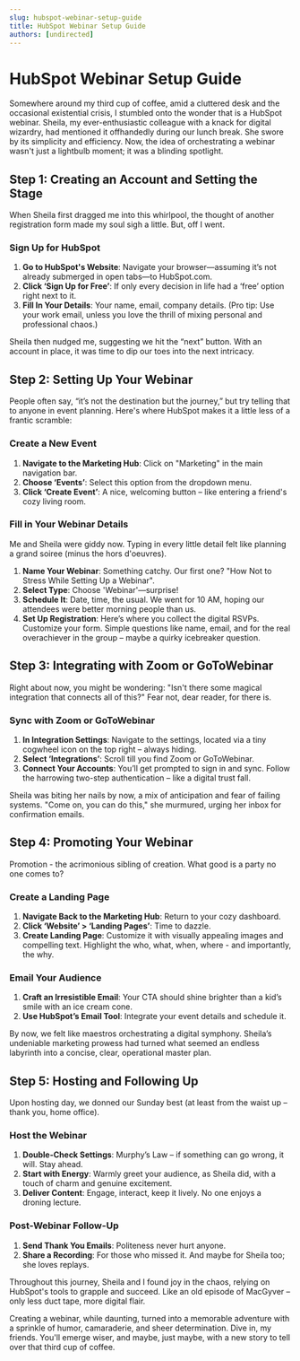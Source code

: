 ```yaml
---
slug: hubspot-webinar-setup-guide
title: HubSpot Webinar Setup Guide
authors: [undirected]
---
```


# HubSpot Webinar Setup Guide

Somewhere around my third cup of coffee, amid a cluttered desk and the occasional existential crisis, I stumbled onto the wonder that is a HubSpot webinar. Sheila, my ever-enthusiastic colleague with a knack for digital wizardry, had mentioned it offhandedly during our lunch break. She swore by its simplicity and efficiency. Now, the idea of orchestrating a webinar wasn't just a lightbulb moment; it was a blinding spotlight.

## Step 1: Creating an Account and Setting the Stage

When Sheila first dragged me into this whirlpool, the thought of another registration form made my soul sigh a little. But, off I went. 

### Sign Up for HubSpot

1. **Go to HubSpot's Website**: Navigate your browser—assuming it’s not already submerged in open tabs—to HubSpot.com.
2. **Click ‘Sign Up for Free’**: If only every decision in life had a ‘free’ option right next to it.
3. **Fill In Your Details**: Your name, email, company details. (Pro tip: Use your work email, unless you love the thrill of mixing personal and professional chaos.)

Sheila then nudged me, suggesting we hit the “next” button. With an account in place, it was time to dip our toes into the next intricacy.

## Step 2: Setting Up Your Webinar

People often say, “it’s not the destination but the journey,” but try telling that to anyone in event planning. Here's where HubSpot makes it a little less of a frantic scramble:

### Create a New Event

1. **Navigate to the Marketing Hub**: Click on "Marketing" in the main navigation bar.
2. **Choose ‘Events’**: Select this option from the dropdown menu.
3. **Click ‘Create Event’**: A nice, welcoming button – like entering a friend's cozy living room.

### Fill in Your Webinar Details

Me and Sheila were giddy now. Typing in every little detail felt like planning a grand soiree (minus the hors d'oeuvres).

1. **Name Your Webinar**: Something catchy. Our first one? "How Not to Stress While Setting Up a Webinar".
2. **Select Type**: Choose 'Webinar'—surprise!
3. **Schedule It**: Date, time, the usual. We went for 10 AM, hoping our attendees were better morning people than us.
4. **Set Up Registration**: Here’s where you collect the digital RSVPs. Customize your form. Simple questions like name, email, and for the real overachiever in the group – maybe a quirky icebreaker question.
   
## Step 3: Integrating with Zoom or GoToWebinar

Right about now, you might be wondering: "Isn't there some magical integration that connects all of this?" Fear not, dear reader, for there is.

### Sync with Zoom or GoToWebinar

1. **In Integration Settings**: Navigate to the settings, located via a tiny cogwheel icon on the top right – always hiding.
2. **Select ‘Integrations’**: Scroll till you find Zoom or GoToWebinar.
3. **Connect Your Accounts**: You’ll get prompted to sign in and sync. Follow the harrowing two-step authentication – like a digital trust fall.

Sheila was biting her nails by now, a mix of anticipation and fear of failing systems. "Come on, you can do this," she murmured, urging her inbox for confirmation emails.

## Step 4: Promoting Your Webinar

Promotion - the acrimonious sibling of creation. What good is a party no one comes to?

### Create a Landing Page

1. **Navigate Back to the Marketing Hub**: Return to your cozy dashboard.
2. **Click ‘Website’ > ‘Landing Pages’**: Time to dazzle.
3. **Create Landing Page**: Customize it with visually appealing images and compelling text. Highlight the who, what, when, where - and importantly, the why.

### Email Your Audience

1. **Craft an Irresistible Email**: Your CTA should shine brighter than a kid’s smile with an ice cream cone.
2. **Use HubSpot’s Email Tool**: Integrate your event details and schedule it.

By now, we felt like maestros orchestrating a digital symphony. Sheila’s undeniable marketing prowess had turned what seemed an endless labyrinth into a concise, clear, operational master plan.

## Step 5: Hosting and Following Up

Upon hosting day, we donned our Sunday best (at least from the waist up – thank you, home office).

### Host the Webinar

1. **Double-Check Settings**: Murphy’s Law – if something can go wrong, it will. Stay ahead.
2. **Start with Energy**: Warmly greet your audience, as Sheila did, with a touch of charm and genuine excitement.
3. **Deliver Content**: Engage, interact, keep it lively. No one enjoys a droning lecture.

### Post-Webinar Follow-Up

1. **Send Thank You Emails**: Politeness never hurt anyone.
2. **Share a Recording**: For those who missed it. And maybe for Sheila too; she loves replays.

Throughout this journey, Sheila and I found joy in the chaos, relying on HubSpot's tools to grapple and succeed. Like an old episode of MacGyver – only less duct tape, more digital flair.

Creating a webinar, while daunting, turned into a memorable adventure with a sprinkle of humor, camaraderie, and sheer determination. Dive in, my friends. You'll emerge wiser, and maybe, just maybe, with a new story to tell over that third cup of coffee.

